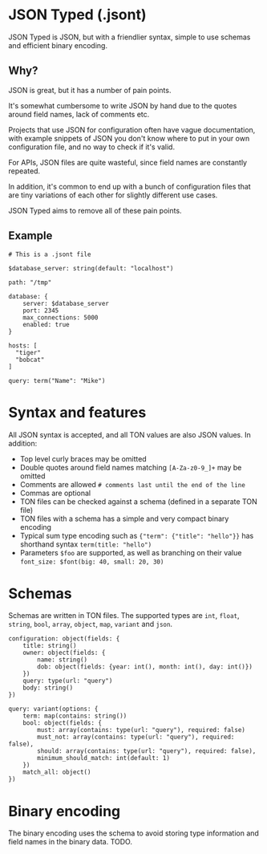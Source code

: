 #  JSON Typed (.jsont)

JSON Typed is JSON, but with a friendlier syntax, simple to use schemas and efficient binary encoding.

## Why?

JSON is great, but it has a number of pain points. 

It's somewhat cumbersome to write JSON by hand due to the quotes around field names, lack of comments etc. 

Projects that use JSON for configuration often have vague documentation, with example snippets of JSON you don't know where to put in your own configuration file, and no way to check if it's valid. 

For APIs, JSON files are quite wasteful, since field names are constantly repeated.

In addition, it's common to end up with a bunch of configuration files that are tiny variations of each other for slightly different use cases.

JSON Typed aims to remove all of these pain points.

## Example

    # This is a .jsont file

    $database_server: string(default: "localhost")

    path: "/tmp"

    database: {
        server: $database_server
        port: 2345
        max_connections: 5000
        enabled: true
    }

    hosts: [
      "tiger"
      "bobcat"
    ]

    query: term("Name": "Mike")


# Syntax and features

All JSON syntax is accepted, and all TON values are also JSON values. In addition:

 * Top level curly braces may be omitted
 * Double quotes around field names matching `[A-Za-z0-9_]+` may be omitted
 * Comments are allowed `# comments last until the end of the line` 
 * Commas are optional
 * TON files can be checked against a schema (defined in a separate TON file)
 * TON files with a schema has a simple and very compact binary encoding
 * Typical sum type encoding such as `{"term": {"title": "hello"}}` has shorthand syntax `term(title: "hello")`
 * Parameters `$foo` are supported, as well as branching on their value `font_size: $font(big: 40, small: 20, 30)`


# Schemas

Schemas are written in TON files. The supported types are `int`, `float`, `string`, `bool`, `array`, `object`, `map`, `variant` and `json`.

    configuration: object(fields: {
        title: string()
        owner: object(fields: {
            name: string()
            dob: object(fields: {year: int(), month: int(), day: int()})
        })
        query: type(url: "query")
        body: string()
    })

    query: variant(options: {
        term: map(contains: string())
        bool: object(fields: {
            must: array(contains: type(url: "query"), required: false)
            must_not: array(contains: type(url: "query"), required: false),
            should: array(contains: type(url: "query"), required: false),
            minimum_should_match: int(default: 1)
        }) 
        match_all: object()
    })


# Binary encoding

The binary encoding uses the schema to avoid storing type information and field names in the binary data. TODO.
